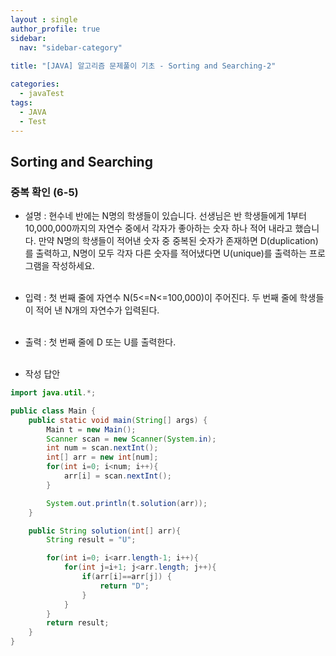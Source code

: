 ```yaml
---
layout : single
author_profile: true
sidebar: 
  nav: "sidebar-category"
  
title: "[JAVA] 알고리즘 문제풀이 기초 - Sorting and Searching-2"

categories:
  - javaTest
tags:
  - JAVA
  - Test
---
```


## Sorting and Searching

### 중복 확인 (6-5)

- 설명 : 현수네 반에는 N명의 학생들이 있습니다. 선생님은 반 학생들에게 1부터 10,000,000까지의 자연수 중에서 각자가 좋아하는 숫자 하나 적어 내라고 했습니다. 만약 N명의 학생들이 적어낸 숫자 중 중복된 숫자가 존재하면 D(duplication)를 출력하고, N명이 모두 각자 다른 숫자를 적어냈다면 U(unique)를 출력하는 프로그램을 작성하세요.<br><br>

- 입력 : 첫 번째 줄에 자연수 N(5<=N<=100,000)이 주어진다. 두 번째 줄에 학생들이 적어 낸 N개의 자연수가 입력된다.<br><br>

- 출력 : 첫 번째 줄에 D 또는 U를 출력한다.<br><br>

- 작성 답안

``` java
import java.util.*;

public class Main {
    public static void main(String[] args) {
        Main t = new Main();
        Scanner scan = new Scanner(System.in);
        int num = scan.nextInt();
        int[] arr = new int[num];
        for(int i=0; i<num; i++){
            arr[i] = scan.nextInt();
        }

        System.out.println(t.solution(arr));
    }

    public String solution(int[] arr){
        String result = "U";

        for(int i=0; i<arr.length-1; i++){
            for(int j=i+1; j<arr.length; j++){
                if(arr[i]==arr[j]) {
                    return "D";
                }
            }
        }
        return result;
    }
}
```
